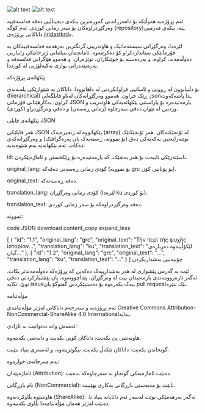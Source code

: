 ![alt text](https://img.shields.io/badge/Website-jiridastkrd.com-blue.svg) ![alt text](https://img.shields.io/badge/License-CC%20BY--NC--SA%204.0-lightgrey.svg)

ئەم پڕۆژەیە هەوڵێکە بۆ دامەزراندنی گەورەترین بنکەی دیجیتاڵیی دەقە فەلسەفییە وەرگێڕدراوەکان بۆ سەر زمانی کوردی. ئەم کۆگە (repository)ـیە، بنکەی فەرمیی داتاکانی پڕۆژەی [jiridastkrd](https://jiridastkrd.com/)ە.

لێرەدا، وەرگێڕانی سیستەماتیک و هاوتەریبی گرنگترین بەرهەمە فەلسەفییەکان بە فۆرماتێکی ستانداردکراو کۆ دەکرێنەوە. ئامانجمان بنیاتنانی ژێرخانێکی زانیاریی دەوڵەمەند، کراوە، و بەردەستە بۆ خوێنکاران، توێژەران، و هەموو هۆگرانی فەلسەفە و پەرەپێدەرانی بواری تەکنەلۆژیی لە کورددا.

پێکهاتەی پڕۆژەکە

بۆ دڵنیابوون لە ڕوونی و ئاسانیی فراوانکردنی لە داهاتوودا، داتاکان بە شێوازێکی پلەبەندی (hierarchical) ڕێک خراون. هەموو وەرگێڕانەکان لەناو فایلگەلی .jsonـدا پاشەکەوت کراون. بەکارهێنانی فۆرماتی JSON یارمەتیدەرە بۆ پاراستنی پێکهاتەیەکی هاوتەریب و وردبین لە نێوان دەقی سەرچاوە (زمانی ڕەسەن) و دەقی وەرگێڕدراو (کوردی).

پێکهاتەی فایلی JSON

هەر فایلێکی JSON پێکهاتووە لە زنجیرەیەک (array) لە ئۆبجێکتەکان. هەر ئۆبجێکتێک نوێنەرایەتیی یەکەیەکی دەق (بۆ نموونە، ڕستەیەک یان پەرەگرافێک) و وەرگێڕانەکەی دەکات. ئەم پێکهاتەیە بەم شێوەیەیە:

id: ناسێنەرێکی تایبەت بۆ هەر بەشێک، کە یارمەتیدەرە بۆ ڕێکخستن و ئاماژەپێکردن.

original_lang: کۆدی زمانی ڕەسەنی دەقەکە (بۆ نموونە grc بۆ یۆنانیی کۆن).

original_text: دەقە ڕەسەنەکە.

translation_lang: کۆدی زمانی وەرگێڕان (لێرەدا ku بۆ کوردی).

translation_text: دەقە وەرگێڕدراوەکە بۆ سەر زمانی کوردی.

نموونە:

code
JSON
download
content_copy
expand_less

[
  {
    "id": "1.1",
    "original_lang": "grc",
    "original_text": "Τὴν περὶ τῆς ψυχῆς ἱστορίαν...",
    "translation_lang": "ku",
    "translation_text": "لێکۆڵینەوە دەربارەی گیان..."
  },
  {
    "id": "1.2",
    "original_lang": "grc",
    "original_text": "...",
    "translation_lang": "ku",
    "translation_text": "..."
  }
]
چۆنیەتیی بەشداریکردن

ئێمە بە گەرمی پێشوازی لە هەر بەشدارییەک دەکەین کە پڕۆژەکە دەوڵەمەندتر بکات. ئەگەر ئارەزوومەندی یارمەتیدان بیت لە وەرگێڕان، پێداچوونەوە، یان پێشنیارکردنی دەقی نوێ، تکایە issueـیەک بکەرەوە بۆ دەستپێکردنی گفتوگۆ یان pull requestـێک بنێرە.

مۆڵەتنامە

ئەم پڕۆژەیە و سەرجەم داتاکانی لەژێر مۆڵەتنامەی Creative Commons Attribution-NonCommercial-ShareAlike 4.0 Internationalـدایە.

ئەمەش واتە دەتوانیت بە ئازادی:

هاوبەشی پێ بکەیت: داتاکان کۆپی بکەیت و دابەشی بکەیتەوە.

گونجاندن بکەیت: داتاکان تێکەڵ بکەیت، بیگوێزیتەوە، و لەسەری بنیاد بنێیت.

بەم مەرجانەی خوارەوە:

ئاماژەپێدان (Attribution): دەبێت ئاماژەیەکی گونجاو بە سەرچاوەکە بدەیت.

نام بازرگانی (NonCommercial): نابێت بۆ مەبەستی بازرگانی بەکاری بهێنیت.

هاوشێوە بڵاوکردنەوە (ShareAlike): ئەگەر بەرهەمێکی نوێت لەسەر ئەم داتایانە بنیاد نا، دەبێت لەژێر هەمان مۆڵەتنامەدا بڵاوی بکەیتەوە.
